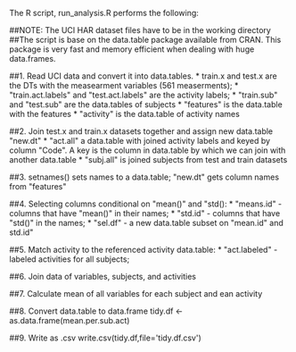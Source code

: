 The R script, run_analysis.R performs the following:

##NOTE: The UCI HAR dataset files have to be in the working directory
##The script is base on the data.table package available from CRAN. This package is very fast and memory efficient when dealing with huge data.frames. 

##1. Read UCI data and convert it into data.tables.
	* train.x and test.x are the DTs with the measearment variables (561 measerments);
	* "train.act.labels" and "test.act.labels" are the activity labels;
	* "train.sub" and "test.sub" are the data.tables  of subjects
	* "features" is the data.table with the features
	* "activity" is the data.table of activity names

##2. Join test.x and train.x datasets together and assign new data.table "new.dt"
	* "act.all" a data.table with joined activity labels and keyed by column "Code". A key is the column in data.table by which we can join with another data.table
	* "subj.all" is joined subjects from test and train datasets
	
##3. setnames() sets names to a data.table; "new.dt" gets column names from "features"

##4. Selecting columns conditional on "mean()"  and "std():
	* "means.id" - columns that have "mean()" in their names;
	* "std.id" - columns that have "std()" in the names;
	* "sel.df" - a new data.table subset on "mean.id" and std.id"

##5. Match activity to the referenced activity data.table:
	* "act.labeled" - labeled activities for all subjects;
	
##6. Join data of variables, subjects, and activities

##7. Calculate mean of all variables for each subject and ean activity

##8. Convert data.table to data.frame
tidy.df <- as.data.frame(mean.per.sub.act)

##9. Write as .csv
write.csv(tidy.df,file='tidy.df.csv')